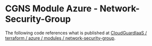 # CGNS Module Azure - Network-Security-Group

The following code references what is published at [CloudGuardIaaS / terraform / azure / modules / network-security-group](https://github.com/CheckPointSW/CloudGuardIaaS/tree/master/terraform/azure/modules/network-security-group).

